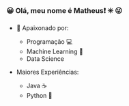 ### :grinning: Olá, meu nome é Matheus:exclamation: :eight_spoked_asterisk: :stuck_out_tongue_winking_eye:

- :sparkling_heart: Apaixonado por:
  - Programação :computer:
  - Machine Learning :robot:
  - Data Science

- Maiores Experiências:
  - Java :coffee:
  - Python :snake:

<!--
**Mathvivas/Mathvivas** is a ✨ _special_ ✨ repository because its `README.md` (this file) appears on your GitHub profile.

Here are some ideas to get you started:

- 🔭 I’m currently working on ...
- 🌱 I’m currently learning ...
- 👯 I’m looking to collaborate on ...
- 🤔 I’m looking for help with ...
- 💬 Ask me about ...
- 📫 How to reach me: ...
- 😄 Pronouns: ...
- ⚡ Fun fact: ...
-->
